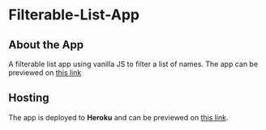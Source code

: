# Filterable-List-App

## About the App
A filterable list app using vanilla JS to filter a list of names. The app can be previewed on [this link](https://filterable-list-app.herokuapp.com/)

## Hosting
The app is deployed to **Heroku** and can be previewed on [this link](https://filterable-list-app.herokuapp.com/).

